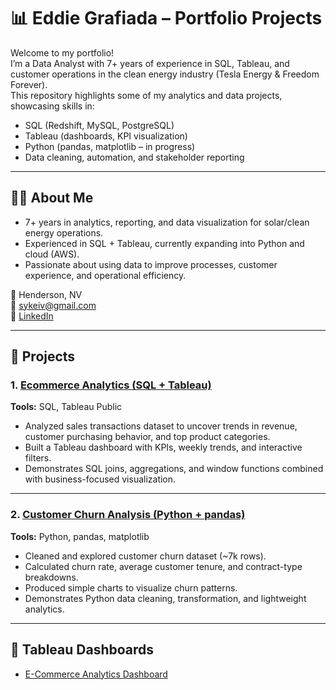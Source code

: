 # 📊 Eddie Grafiada – Portfolio Projects  

Welcome to my portfolio!  
I’m a Data Analyst with 7+ years of experience in SQL, Tableau, and customer operations in the clean energy industry (Tesla Energy & Freedom Forever).  
This repository highlights some of my analytics and data projects, showcasing skills in:  

- SQL (Redshift, MySQL, PostgreSQL)  
- Tableau (dashboards, KPI visualization)
- Python (pandas, matplotlib – in progress)  
- Data cleaning, automation, and stakeholder reporting

---

## 🧑‍💻 About Me  
- 7+ years in analytics, reporting, and data visualization for solar/clean energy operations.  
- Experienced in SQL + Tableau, currently expanding into Python and cloud (AWS).  
- Passionate about using data to improve processes, customer experience, and operational efficiency.  

📍 Henderson, NV  
📧 [sykeiv@gmail.com](mailto:sykeiv@gmail.com)  
🔗 [LinkedIn](https://www.linkedin.com/in/eddie-grafiada-3805342bb/)

---

## 🚀 Projects  

### 1. [Ecommerce Analytics (SQL + Tableau)](./ecommerce-analytics)  
**Tools:** SQL, Tableau Public  
- Analyzed sales transactions dataset to uncover trends in revenue, customer purchasing behavior, and top product categories.  
- Built a Tableau dashboard with KPIs, weekly trends, and interactive filters.  
- Demonstrates SQL joins, aggregations, and window functions combined with business-focused visualization.  

---

### 2. [Customer Churn Analysis (Python + pandas)](./customer-churn-analysis)  
**Tools:** Python, pandas, matplotlib  
- Cleaned and explored customer churn dataset (~7k rows).  
- Calculated churn rate, average customer tenure, and contract-type breakdowns.  
- Produced simple charts to visualize churn patterns.  
- Demonstrates Python data cleaning, transformation, and lightweight analytics.  

---

## 🔗 Tableau Dashboards  
- [E-Commerce Analytics Dashboard](https://public.tableau.com/app/profile/eddie.grafiada/viz/E-CommerceSalesCustomerInsightsDashboard/SalesInsightsDashboard)
